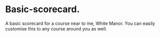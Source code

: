 # Basic-scorecard.
A basic scorecard for a course near to me, White Manor. You can easily customise this to any course around you as well.
